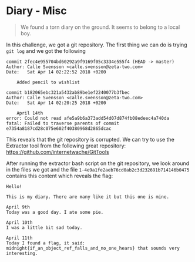 # Diary - Misc
> We found a torn diary on the ground. It seems to belong to a local boy.

In this challenge, we got a git repository. The first thing we can do is trying ```git log``` and we got the following
```
commit 2fec4e955704bd60292a9f9169f05c3334e555f4 (HEAD -> master)
Author: Calle Svensson <calle.svensson@zeta-two.com>
Date:   Sat Apr 14 02:22:52 2018 +0200

    Added pencil to wishlist

commit b182065ebc321a5432ab89be1ef2240077b3fbec
Author: Calle Svensson <calle.svensson@zeta-two.com>
Date:   Sat Apr 14 02:20:25 2018 +0200

    April 14th
error: Could not read afe5a9b6a373add54d07d874fb08edeec4a740da
fatal: Failed to traverse parents of commit e7354a8187cd28c075e602f40380968d2865dcac
```
This reveals that the git repository is corrupted. We can try to use the Extractor tool from the following great repository: https://github.com/internetwache/GitTools

After running the extractor bash script on the git repository, we look around in the files we got and the file ```1-4e9a1fe2aeb76cd0ab2c3d232691b714146b0475``` contains this content which reveals the flag:
```
Hello!

This is my diary. There are many like it but this one is mine.

April 9th
Today was a good day. I ate some pie.

April 10th
I was a little bit sad today.

April 11th
Today I found a flag, it said: midnight{if_an_object_ref_falls_and_no_one_hears} that sounds very interesting.
```
